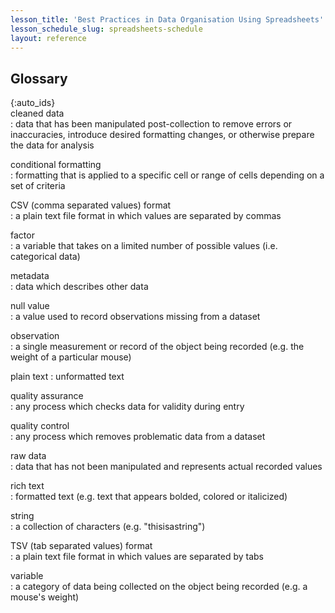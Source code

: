 ```yaml
---
lesson_title: 'Best Practices in Data Organisation Using Spreadsheets'
lesson_schedule_slug: spreadsheets-schedule
layout: reference
---
```


## Glossary

{:auto_ids}  
cleaned data  
:   data that has been manipulated post-collection to remove errors or inaccuracies, introduce desired formatting changes, or otherwise prepare the data for analysis

conditional formatting  
:   formatting that is applied to a specific cell or range of cells depending on a set of criteria  

CSV (comma separated values) format  
:   a plain text file format in which values are separated by commas

factor  
:   a variable that takes on a limited number of possible values (i.e. categorical data)

metadata  
:   data which describes other data  

null value  
:   a value used to record observations missing from a dataset

observation  
:   a single measurement or record of the object being recorded (e.g. the weight of a particular mouse)

plain text
:   unformatted text

quality assurance  
:   any process which checks data for validity during entry  

quality control  
:   any process which removes problematic data from a dataset

raw data  
:   data that has not been manipulated and represents actual recorded values

rich text  
:  formatted text (e.g. text that appears bolded, colored or italicized)

string  
:   a collection of characters (e.g. "thisisastring")

TSV (tab separated values) format  
:   a plain text file format in which values are separated by tabs

variable  
:   a category of data being collected on the object being recorded (e.g. a mouse's weight)
